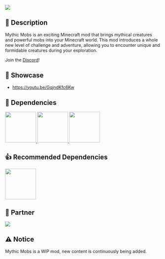 [![](https://i.imgur.com/hMkcTWc.png)](https://pixeldreamstudios.github.io)

## 📜 Description
Mythic Mobs is an exciting Minecraft mod that brings mythical creatures and powerful mobs into your Minecraft world. This mod introduces a whole new level of challenge and adventure, allowing you to encounter unique and formidable creatures during your exploration.

Join the [Discord](https://discord.com/invite/rexDZqAJc3)!

## 📸 Showcase
- https://youtu.be/GqjndKfc6Kw

## 🧩 Dependencies
<a href="https://modrinth.com/mod/geckolib">
  <img src="https://cdn.modrinth.com/data/8BmcQJ2H/7638e6cddbc4d675c3dd874c8be5ae01efcfe31b.png" width="100" height="100" />
</a>
<a href="https://modrinth.com/mod/midnightlib">
  <img src="https://cdn.modrinth.com/data/codAaoxh/icon.png" width="100" height="100" />
</a>
<a href="https://modrinth.com/mod/patchouli">
  <img src="https://cdn.modrinth.com/data/nU0bVIaL/130922464c30a3a61eb493ce71d2502b23f29905.png" width="100" height="100" />
</a>

## 👍 Recommended Dependencies
<a href="https://modrinth.com/mod/better-combat">
  <img src="https://cdn.modrinth.com/data/5sy6g3kz/icon.png" width="100" height="100" />
</a>

## 💼 Partner
[![](https://i.imgur.com/l815YIN.png)](https://bisecthosting.com/PixelDream)

## ⚠️ Notice
Mythic Mobs is a WIP mod, new content is continuously being added.
